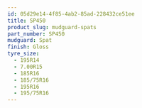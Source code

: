 ```yaml
---
id: 05d29e14-4f85-4ab2-85ad-228432ce51ee
title: SP450
product_slug: mudguard-spats
part_number: SP450
mudguard: Spat
finish: Gloss
tyre_size:
  - 195R14
  - 7.00R15
  - 185R16
  - 185/75R16
  - 195R16
  - 195/75R16
---
```

